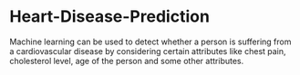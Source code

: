 # Heart-Disease-Prediction
Machine learning can be used to detect whether a person is suffering from a cardiovascular disease by considering certain attributes like chest pain, cholesterol level, age of the person and some other attributes.
